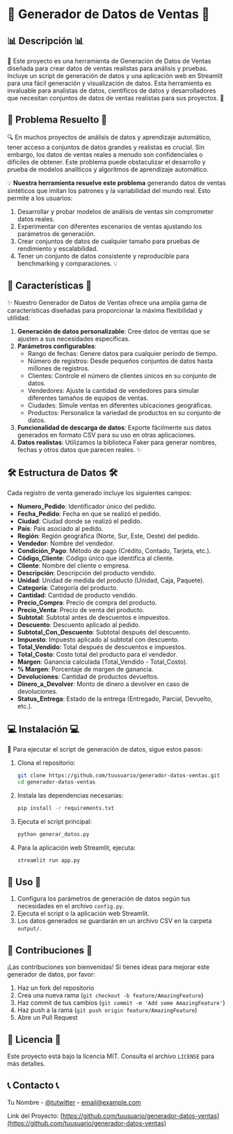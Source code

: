 # 🏪 Generador de Datos de Ventas 🏪

## 📊 Descripción 📊

🚀 Este proyecto es una herramienta de Generación de Datos de Ventas diseñada para crear datos de ventas realistas para análisis y pruebas. Incluye un script de generación de datos y una aplicación web en Streamlit para una fácil generación y visualización de datos. Esta herramienta es invaluable para analistas de datos, científicos de datos y desarrolladores que necesitan conjuntos de datos de ventas realistas para sus proyectos. 🚀

## 🎯 Problema Resuelto 🎯

🔍 En muchos proyectos de análisis de datos y aprendizaje automático, tener acceso a conjuntos de datos grandes y realistas es crucial. Sin embargo, los datos de ventas reales a menudo son confidenciales o difíciles de obtener. Este problema puede obstaculizar el desarrollo y prueba de modelos analíticos y algoritmos de aprendizaje automático.

💡 **Nuestra herramienta resuelve este problema** generando datos de ventas sintéticos que imitan los patrones y la variabilidad del mundo real. Esto permite a los usuarios:

1. Desarrollar y probar modelos de análisis de ventas sin comprometer datos reales.
2. Experimentar con diferentes escenarios de ventas ajustando los parámetros de generación.
3. Crear conjuntos de datos de cualquier tamaño para pruebas de rendimiento y escalabilidad.
4. Tener un conjunto de datos consistente y reproducible para benchmarking y comparaciones. 💡

## 🌟 Características 🌟

✨ Nuestro Generador de Datos de Ventas ofrece una amplia gama de características diseñadas para proporcionar la máxima flexibilidad y utilidad:

1. **Generación de datos personalizable**: Cree datos de ventas que se ajusten a sus necesidades específicas.
2. **Parámetros configurables**:
   - Rango de fechas: Genere datos para cualquier período de tiempo.
   - Número de registros: Desde pequeños conjuntos de datos hasta millones de registros.
   - Clientes: Controle el número de clientes únicos en su conjunto de datos.
   - Vendedores: Ajuste la cantidad de vendedores para simular diferentes tamaños de equipos de ventas.
   - Ciudades: Simule ventas en diferentes ubicaciones geográficas.
   - Productos: Personalice la variedad de productos en su conjunto de datos.
3. **Funcionalidad de descarga de datos**: Exporte fácilmente sus datos generados en formato CSV para su uso en otras aplicaciones.
4. **Datos realistas**: Utilizamos la biblioteca Faker para generar nombres, fechas y otros datos que parecen reales. ✨

## 🛠 Estructura de Datos 🛠

Cada registro de venta generado incluye los siguientes campos:

- **Numero_Pedido**: Identificador único del pedido.
- **Fecha_Pedido**: Fecha en que se realizó el pedido.
- **Ciudad**: Ciudad donde se realizó el pedido.
- **País**: País asociado al pedido.
- **Región**: Región geográfica (Norte, Sur, Este, Oeste) del pedido.
- **Vendedor**: Nombre del vendedor.
- **Condición_Pago**: Método de pago (Crédito, Contado, Tarjeta, etc.).
- **Código_Cliente**: Código único que identifica al cliente.
- **Cliente**: Nombre del cliente o empresa.
- **Descripción**: Descripción del producto vendido.
- **Unidad**: Unidad de medida del producto (Unidad, Caja, Paquete).
- **Categoría**: Categoría del producto.
- **Cantidad**: Cantidad de producto vendido.
- **Precio_Compra**: Precio de compra del producto.
- **Precio_Venta**: Precio de venta del producto.
- **Subtotal**: Subtotal antes de descuentos e impuestos.
- **Descuento**: Descuento aplicado al pedido.
- **Subtotal_Con_Descuento**: Subtotal después del descuento.
- **Impuesto**: Impuesto aplicado al subtotal con descuento.
- **Total_Vendido**: Total después de descuentos e impuestos.
- **Total_Costo**: Costo total del producto para el vendedor.
- **Margen**: Ganancia calculada (Total_Vendido - Total_Costo).
- **% Margen**: Porcentaje de margen de ganancia.
- **Devoluciones**: Cantidad de productos devueltos.
- **Dinero_a_Devolver**: Monto de dinero a devolver en caso de devoluciones.
- **Status_Entrega**: Estado de la entrega (Entregado, Parcial, Devuelto, etc.).

## 💻 Instalación 💻

🔽 Para ejecutar el script de generación de datos, sigue estos pasos:

1. Clona el repositorio:
   ```bash
   git clone https://github.com/tuusuario/generador-datos-ventas.git
   cd generador-datos-ventas
   ```

2. Instala las dependencias necesarias:
   ```bash
   pip install -r requirements.txt
   ```

3. Ejecuta el script principal:
   ```bash
   python generar_datos.py
   ```

4. Para la aplicación web Streamlit, ejecuta:
   ```bash
   streamlit run app.py
   ```

## 🚀 Uso 🚀

1. Configura los parámetros de generación de datos según tus necesidades en el archivo `config.py`.
2. Ejecuta el script o la aplicación web Streamlit.
3. Los datos generados se guardarán en un archivo CSV en la carpeta `output/`.

## 🤝 Contribuciones 🤝

¡Las contribuciones son bienvenidas! Si tienes ideas para mejorar este generador de datos, por favor:

1. Haz un fork del repositorio
2. Crea una nueva rama (`git checkout -b feature/AmazingFeature`)
3. Haz commit de tus cambios (`git commit -m 'Add some AmazingFeature'`)
4. Haz push a la rama (`git push origin feature/AmazingFeature`)
5. Abre un Pull Request

## 📄 Licencia 📄

Este proyecto está bajo la licencia MIT. Consulta el archivo `LICENSE` para más detalles.

## 📞 Contacto 📞

Tu Nombre - [@tutwitter](https://twitter.com/tutwitter) - email@example.com

Link del Proyecto: [https://github.com/tuusuario/generador-datos-ventas](https://github.com/tuusuario/generador-datos-ventas)
